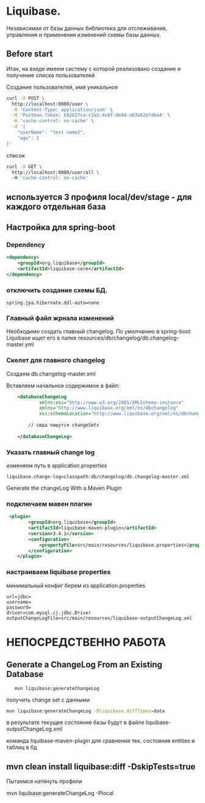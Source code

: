 # Liquibase. 

Независимая от базы данных библиотека для отслеживания, управления и применения изменений схемы базы данных.

## Before start 
Итак, на входе имеем систему с которой реализовано создание и получение списка пользователей 

Создание пользователей, имя уникальное 
```bash
curl -X POST \
  http://localhost:8080/user \
  -H 'Content-Type: application/json' \
  -H 'Postman-Token: b92627ca-c3a5-4c6f-9e84-e63e52bfd6a4' \
  -H 'cache-control: no-cache' \
  -d '{
	"userName": "test name2",
	"age": 1
}'
```

список 
```bash
curl -X GET \
  http://localhost:8080/user/all \ 
  -H 'cache-control: no-cache'
```

используется 3 профиля local/dev/stage - для каждого отдельная база
---------------

## Настройка для spring-boot

### Dependency
```xml
<dependency>
    <groupId>org.liquibase</groupId>
    <artifactId>liquibase-core</artifactId>
</dependency>
```

### отключить создание схемы БД.
```properties
spring.jpa.hibernate.ddl-auto=none
```

### Главный файл жрнала изменений
Необходимо создать главный changelog. По умолчанию в spring-boot Liquibase ищет его в папке 
resources/db/changelog/db.changelog-master.yml


### Скелет для главного changelog
Создаем db.changelog-master.xml

Вставляем начальное содержимое в файл:
```xml
    <databaseChangeLog
            xmlns:xsi="http://www.w3.org/2001/XMLSchema-instance"
            xmlns="http://www.liquibase.org/xml/ns/dbchangelog"
            xsi:schemaLocation="http://www.liquibase.org/xml/ns/dbchangelog http://www.liquibase.org/xml/ns/dbchangelog/dbchangelog-3.1.xsd">
    
        // сюда пишутся changeSets
    
    </databaseChangeLog>
```

### Указать главный change log
изменяем путь в application.properties
```properties
liquibase.change-log=classpath:db/changelog/db.changelog-master.xml
```


Generate the changeLog With a Maven Plugin
### подключаем мавен плагин 
```xml
 <plugin>
        <groupId>org.liquibase</groupId>
        <artifactId>liquibase-maven-plugin</artifactId>
        <version>3.4.1</version>
        <configuration>                  
            <propertyFile>src/main/resources/liquibase.properties</propertyFile>
        </configuration>                
    </plugin> 
```
###  настраиваем liquibase properties  
минимальный конфиг берем из application.properties
```
url=jdbc=
username=
password=
driver=com.mysql.cj.jdbc.Driver
outputChangeLogFile=src/main/resources/liquibase-outputChangeLog.xml
```
# НЕПОСРЕДСТВЕННО РАБОТА

## Generate a ChangeLog From an Existing Database
```
   mvn liquibase:generateChangeLog
```
получить change set с данными
```bash
mvn liquibase:generateChangeLog -Dliquibase.diffTypes=data 
```
в результате текущее состояние базы будут в файле
liquibase-outputChangeLog.xml

команда liquibase-maven-plugin для сравнения тек. состояния entities и таблиц в бд

mvn clean install liquibase:diff -DskipTests=true
--------------------------------------

Пытаемся натянуть профили 




mvn liquibase:generateChangeLog -Plocal